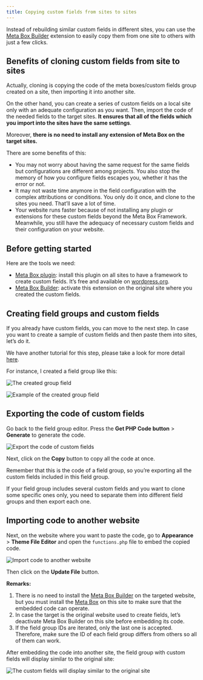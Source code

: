 ```yaml
---
title: Copying custom fields from sites to sites
---
```


Instead of rebuilding similar custom fields in different sites, you can use the <a href="https://metabox.io/plugins/meta-box-builder/">Meta Box Builder</a> extension to easily copy them from one site to others with just a few clicks.

## Benefits of cloning custom fields from site to sites

Actually, cloning is copying the code of the meta boxes/custom fields group created on a site, then importing it into another site.

On the other hand, you can create a series of custom fields on a local site only with an adequate configuration as you want. Then, import the code of the needed fields to the target sites. **It ensures that all of the fields which you import into the sites have the same settings**.

Moreover, **there is no need to install any extension of Meta Box on the target sites.**

There are some benefits of this:

* You may not worry about having the same request for the same fields but configurations are different among projects. You also stop the memory of how you configure fields escapes you, whether it has the error or not.
* It may not waste time anymore in the field configuration with the complex attributions or conditions. You only do it once, and clone to the sites you need. That’ll save a lot of time.
* Your website runs faster because of not installing any plugin or extensions for these custom fields beyond the Meta Box Framework. Meanwhile, you still have the adequacy of necessary custom fields and their configuration on your website.

## Before getting started

Here are the tools we need:

* <a href="https://wordpress.org/plugins/meta-box/">Meta Box plugin</a>: install this plugin on all sites to have a framework to create custom fields. It’s free and available on <a href="https://wordpress.org/plugins/meta-box/">wordpress.org</a>.
* <a href="https://metabox.io/plugins/meta-box-builder/">Meta Box Builder</a>: activate this extension on the original site where you created the custom fields.

## Creating field groups and custom fields

If you already have custom fields, you can move to the next step. In case you want to create a sample of custom fields and then paste them into sites, let’s do it.

We have another tutorial for this step, please take a look for more detail [here](https://docs.metabox.io/tutorials/create-custom-fields/).

For instance, I created a field group like this:

![The created group field](https://i.imgur.com/a0YcjmB.png)

![Example of the created group field](https://i.imgur.com/hUeyTAx.png)

## Exporting the code of custom fields

Go back to the field group editor. Press the **Get PHP Code button** &gt; **Generate** to generate the code.

![Export the code of custom fields](https://i.imgur.com/Lck73Gd.png)

Next, click on the **Copy** button to copy all the code at once.

Remember that this is the code of a field group, so you’re exporting all the custom fields included in this field group.

If your field group includes several custom fields and you want to clone some specific ones only, you need to separate them into different field groups and then export each one.

## Importing code to another website

Next, on the website where you want to paste the code, go to **Appearance** &gt; **Theme File Editor** and open the `functions.php` file to embed the copied code.

![Import code to another website](https://i.imgur.com/8I12iIG.png)

Then click on the **Update File** button.

**Remarks:**

1. There is no need to install the [Meta Box Builder](https://metabox.io/plugins/meta-box-builder/) on the targeted website, but you must install the [Meta Box](https://metabox.io) on this site to make sure that the embedded code can operate.
2. In case the target is the original website used to create fields, let’s deactivate Meta Box Builder on this site before embedding its code.
3. If the field group IDs are iterated, only the last one is accepted. Therefore, make sure the ID of each field group differs from others so all of them can work.

After embedding the code into another site, the field group with custom fields will display similar to the original site:

![The custom fields will display similar to the original site](https://i.imgur.com/DqD5CzH.png)

